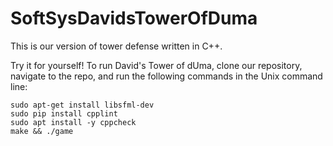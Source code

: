 # SoftSysDavidsTowerOfDuma

This is our version of tower defense written in C++.

Try it for yourself! To run David's Tower of dUma, clone our repository, navigate to the repo, and run the following commands in the Unix command line:

```
sudo apt-get install libsfml-dev
sudo pip install cpplint
sudo apt install -y cppcheck
make && ./game
```
